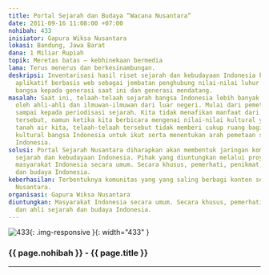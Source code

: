 ```yaml
---
title: Portal Sejarah dan Budaya “Wacana Nusantara”
date: 2011-09-16 11:08:00 +07:00
nohibah: 433
inisiator: Gapura Wiksa Nusantara
lokasi: Bandung, Jawa Barat
dana: 1 Miliar Rupiah
topik: Meretas batas – kebhinekaan bermedia
lama: Terus menerus dan berkesinambungan.
deskripsi: Inventarisasi hasil riset sejarah dan kebudayaan Indonesia ke dalam media
  aplikatif berbasis web sebagai jembatan penghubung nilai-nilai luhur para leluhur
  bangsa kepada generasi saat ini dan generasi mendatang.
masalah: Saat ini, telaah-telaah sejarah bangsa Indonesia lebih banyak dikemukakan
  oleh ahli-ahli dan ilmuwan-ilmuwan dari luar negeri. Mulai dari pemetaan sejarah,
  sampai kepada periodisasi sejarah. Kita tidak menafikan manfaat dari telaah-telaah
  tersebut, namun ketika kita berbicara mengenai nilai-nilai kultural yang ada di
  tanah air kita, telaah-telaah tersebut tidak memberi cukup ruang bagi nilai-nilai
  kultural bangsa Indonesia untuk ikut serta menentukan arah pemetaan sejarah bangsa
  Indonesia.
solusi: Portal Sejarah Nusantara diharapkan akan membentuk jaringan komunitas peduli
  sejarah dan kebudayaan Indonesia. Pihak yang diuntungkan melalui proyek ini adalah
  masyarakat Indonesia secara umum. Secara khusus, pemerhati, penikmat, dan ahli sejarah
  dan budaya Indonesia.
keberhasilan: Terbentuknya komunitas yang yang saling berbagi konten sejarah dan budaya
  Nusantara.
organisasi: Gapura Wiksa Nusantara
diuntungkan: Masyarakat Indonesia secara umum. Secara khusus, pemerhati, penikmat,
  dan ahli sejarah dan budaya Indonesia.
---
```


![433](/static/img/hibahcmb/433.png){: .img-responsive }{: width="433" }

### {{ page.nohibah }} - {{ page.title }}

---
